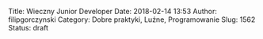 Title: Wieczny Junior Developer
Date: 2018-02-14 13:53
Author: filipgorczynski
Category: Dobre praktyki, Luźne, Programowanie
Slug: 1562
Status: draft


